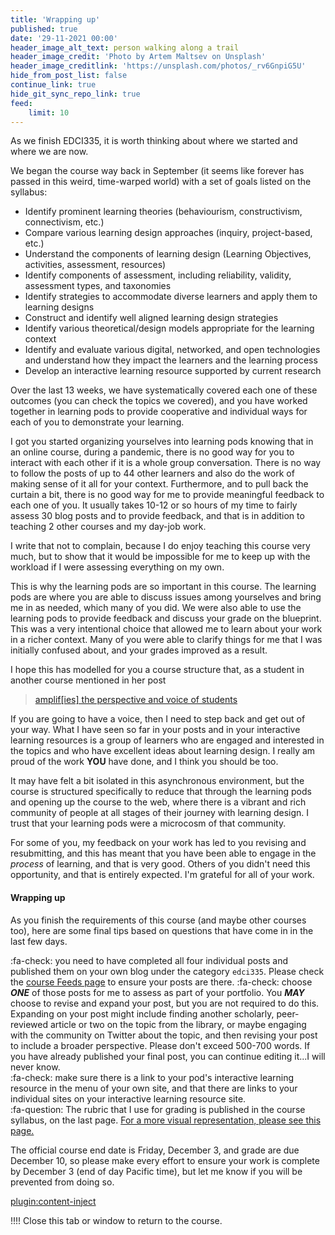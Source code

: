 ```yaml
---
title: 'Wrapping up'
published: true
date: '29-11-2021 00:00'
header_image_alt_text: person walking along a trail
header_image_credit: 'Photo by Artem Maltsev on Unsplash'
header_image_creditlink: 'https://unsplash.com/photos/_rv6GnpiG5U'
hide_from_post_list: false
continue_link: true
hide_git_sync_repo_link: true
feed:
    limit: 10
---
```



As we finish EDCI335, it is worth thinking about where we started and where we are now.

We began the course way back in September (it seems like forever has passed in this weird, time-warped world) with a set of goals listed on the syllabus:

- Identify prominent learning theories (behaviourism, constructivism, connectivism, etc.)
- Compare various learning design approaches (inquiry, project-based, etc.)
- Understand the components of learning design (Learning Objectives, activities, assessment, resources)
- Identify components of assessment, including reliability, validity, assessment types, and taxonomies
- Identify strategies to accommodate diverse learners and apply them to learning designs
- Construct and identify well aligned learning design strategies
- Identify various theoretical/design models appropriate for the learning context
- Identify and evaluate various digital, networked, and open technologies and understand how they impact the learners and the learning process
- Develop an interactive learning resource supported by current research

Over the last 13 weeks, we have systematically covered each one of these outcomes (you can check the topics we covered), and you have worked together in learning pods to provide cooperative and individual ways for each of you to demonstrate your learning.

I got you started organizing yourselves into learning pods knowing that in an online course, during a pandemic, there is no good way for you to interact with each other if it is a whole group conversation. There is no way to follow the posts of up to 44 other learners and also do the work of making sense of it all for your context. Furthermore, and to pull back the curtain a bit, there is no good way for me to provide meaningful feedback to each one of you. It usually takes 10-12 or so hours of my time to fairly assess 30 blog posts and to provide feedback, and that is in addition to teaching 2 other courses and my day-job work.

I write that not to complain, because I do enjoy teaching this course very much, but to show that it would be impossible for me to keep up with the workload if I were assessing everything on my own.

This is why the learning pods are so important in this course. The learning pods are where you are able to discuss issues among yourselves and bring me in as needed, which many of you did. We were also able to use the learning pods to provide feedback and discuss your grade on the blueprint. This was a very intentional choice that allowed me to learn about your work in a richer context. Many of you were able to clarify things for me that I was initially confused about, and your grades improved as a result.

I hope this has modelled for you a course structure that, as a student in another course mentioned in her post

> [amplif[ies] the perspective and voice of students](https://studentblog241.opened.ca/topic-4-the-final-blog-post/)

If you are going to have a voice, then I need to step back and get out of your way. What I have seen so far in your posts and in your interactive learning resources is a group of learners who are engaged and interested in the topics and who have excellent ideas about learning design. I really am proud of the work **YOU** have done, and I think you should be too.

It may have felt a bit isolated in this asynchronous environment, but the course is structured specifically to reduce that through the learning pods and opening up the course to the web, where there is a vibrant and rich community of people at all stages of their journey with learning design. I trust that your learning pods were a microcosm of that community.

For some of you, my feedback on your work has led to you revising and resubmitting, and this has meant that you have been able to engage in the *process* of learning, and that is very good. Others of you didn't need this opportunity, and that is entirely expected. I'm grateful for all of your work.

#### Wrapping up

As you finish the requirements of this course (and maybe other courses too), here are some final tips based on questions that have come in in the last few days.

:fa-check: you need to have completed all four individual posts and published them on your own blog under the category `edci335`. Please check the [course Feeds page](https://edtechuvic.ca/edci335/a01-feeds) to ensure your posts are there. 
:fa-check: choose ***ONE*** of those posts for me to assess as part of your portfolio. You ***MAY*** choose to revise and expand your post, but you are not required to do this. Expanding on your post might include finding another scholarly, peer-reviewed article or two on the topic from the library, or maybe engaging with the community on Twitter about the topic, and then revising your post to include a broader perspective. Please don't exceed 500-700 words. If you have already published your final post, you can continue editing it...I will never know.  
:fa-check: make sure there is a link to your pod's interactive learning resource in the menu of your own site, and that there are links to your individual sites on your interactive learning resource site.  
:fa-question: The rubric that I use for grading is published in the course syllabus, on the last page. [For a more visual representation, please see this page.](https://teaching.madland.ca/solo)

The official course end date is Friday, December 3, and grade are due December 10, so please make every effort to ensure your work is complete by December 3 (end of day Pacific time), but let me know if you will be prevented from doing so.

[plugin:content-inject](_wrap)


!!!! Close this tab or window to return to the course.

